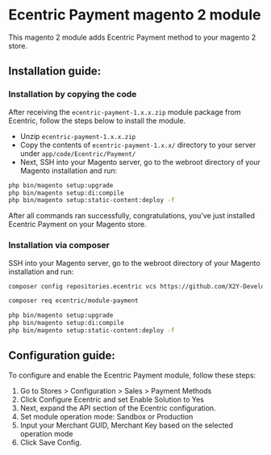 # Ecentric Payment magento 2 module

This magento 2 module adds Ecentric Payment method to your magento 2 store.

Installation guide:
-

### Installation by copying the code

After receiving the `ecentric-payment-1.x.x.zip` module package from Ecentric, follow the steps below to install the module.

* Unzip `ecentric-payment-1.x.x.zip`
* Copy the contents of `ecentric-payment-1.x.x/` directory to your server under `app/code/Ecentric/Payment/`
* Next, SSH into your Magento server, go to the webroot directory of your Magento installation and run:

```sh
php bin/magento setup:upgrade
php bin/magento setup:di:compile
php bin/magento setup:static-content:deploy -f
```

After all commands ran successfully, congratulations, you've just installed Ecentric Payment on your Magento store.

### Installation via composer

SSH into your Magento server, go to the webroot directory of your Magento installation and run:

```sh
composer config repositories.ecentric vcs https://github.com/X2Y-Development/ecentric-payments
```

```sh
composer req ecentric/module-payment
```

```sh
php bin/magento setup:upgrade
php bin/magento setup:di:compile
php bin/magento setup:static-content:deploy -f
```

Configuration guide:
-

To configure and enable the Ecentric Payment module, follow these steps:
1. Go to Stores > Configuration > Sales > Payment Methods
2. Click Configure Ecentric and set Enable Solution to Yes
3. Next, expand the API section of the Ecentric configuration.
4. Set module operation mode: Sandbox or Production
5. Input your Merchant GUID, Merchant Key based on the selected operation mode
6. Click Save Config.
